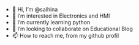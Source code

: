 - 👋 Hi, I’m @salhina
- 👀 I’m interested in Electronics and HMI
- 🌱 I’m currently learning python
- 💞️ I’m looking to collaborate on Educational Blog
- 📫 How to reach me, from my github profil

<!---
salhina/salhina is a ✨ special ✨ repository because its `README.md` (this file) appears on your GitHub profile.
You can click the Preview link to take a look at your changes.
--->
